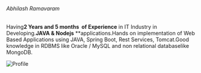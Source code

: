 ###### Abhilash Ramavaram

Having**2 Years and 5 months  of Experience**  in IT Industry in Developing.**JAVA &amp; Nodejs** **applications.Hands on implementation of Web Based Applications using JAVA, Spring
Boot, Rest Services, Tomcat.Good knowledge in RDBMS like Oracle / MySQL and non relational databaselike MongoDB.

![Profile](profile.jpg)
